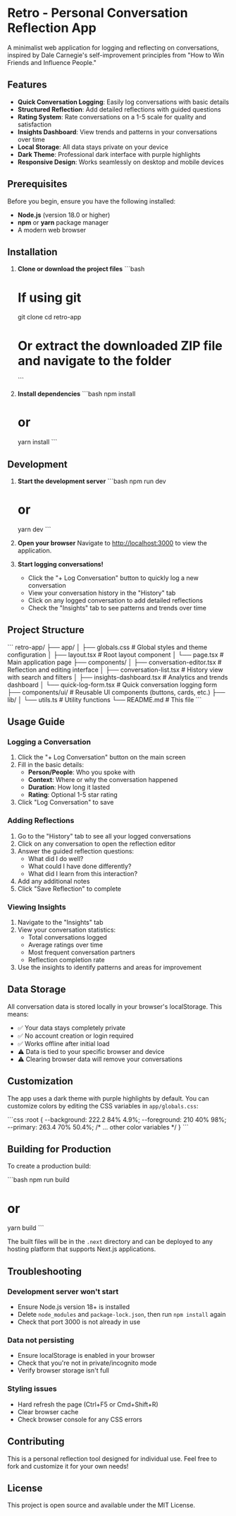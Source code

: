 # Retro - Personal Conversation Reflection App

A minimalist web application for logging and reflecting on conversations, inspired by Dale Carnegie's self-improvement principles from "How to Win Friends and Influence People."

## Features

- **Quick Conversation Logging**: Easily log conversations with basic details
- **Structured Reflection**: Add detailed reflections with guided questions
- **Rating System**: Rate conversations on a 1-5 scale for quality and satisfaction
- **Insights Dashboard**: View trends and patterns in your conversations over time
- **Local Storage**: All data stays private on your device
- **Dark Theme**: Professional dark interface with purple highlights
- **Responsive Design**: Works seamlessly on desktop and mobile devices

## Prerequisites

Before you begin, ensure you have the following installed:

- **Node.js** (version 18.0 or higher)
- **npm** or **yarn** package manager
- A modern web browser

## Installation

1. **Clone or download the project files**
   \`\`\`bash
   # If using git
   git clone <repository-url>
   cd retro-app
   
   # Or extract the downloaded ZIP file and navigate to the folder
   \`\`\`

2. **Install dependencies**
   \`\`\`bash
   npm install
   # or
   yarn install
   \`\`\`

## Development

1. **Start the development server**
   \`\`\`bash
   npm run dev
   # or
   yarn dev
   \`\`\`

2. **Open your browser**
   Navigate to [http://localhost:3000](http://localhost:3000) to view the application.

3. **Start logging conversations!**
   - Click the "+ Log Conversation" button to quickly log a new conversation
   - View your conversation history in the "History" tab
   - Click on any logged conversation to add detailed reflections
   - Check the "Insights" tab to see patterns and trends over time

## Project Structure

\`\`\`
retro-app/
├── app/
│   ├── globals.css          # Global styles and theme configuration
│   ├── layout.tsx           # Root layout component
│   └── page.tsx            # Main application page
├── components/
│   ├── conversation-editor.tsx  # Reflection and editing interface
│   ├── conversation-list.tsx    # History view with search and filters
│   ├── insights-dashboard.tsx   # Analytics and trends dashboard
│   └── quick-log-form.tsx      # Quick conversation logging form
├── components/ui/           # Reusable UI components (buttons, cards, etc.)
├── lib/
│   └── utils.ts            # Utility functions
└── README.md               # This file
\`\`\`

## Usage Guide

### Logging a Conversation
1. Click the "+ Log Conversation" button on the main screen
2. Fill in the basic details:
   - **Person/People**: Who you spoke with
   - **Context**: Where or why the conversation happened
   - **Duration**: How long it lasted
   - **Rating**: Optional 1-5 star rating
3. Click "Log Conversation" to save

### Adding Reflections
1. Go to the "History" tab to see all your logged conversations
2. Click on any conversation to open the reflection editor
3. Answer the guided reflection questions:
   - What did I do well?
   - What could I have done differently?
   - What did I learn from this interaction?
4. Add any additional notes
5. Click "Save Reflection" to complete

### Viewing Insights
1. Navigate to the "Insights" tab
2. View your conversation statistics:
   - Total conversations logged
   - Average ratings over time
   - Most frequent conversation partners
   - Reflection completion rate
3. Use the insights to identify patterns and areas for improvement

## Data Storage

All conversation data is stored locally in your browser's localStorage. This means:
- ✅ Your data stays completely private
- ✅ No account creation or login required
- ✅ Works offline after initial load
- ⚠️ Data is tied to your specific browser and device
- ⚠️ Clearing browser data will remove your conversations

## Customization

The app uses a dark theme with purple highlights by default. You can customize colors by editing the CSS variables in `app/globals.css`:

\`\`\`css
:root {
  --background: 222.2 84% 4.9%;
  --foreground: 210 40% 98%;
  --primary: 263.4 70% 50.4%;
  /* ... other color variables */
}
\`\`\`

## Building for Production

To create a production build:

\`\`\`bash
npm run build
# or
yarn build
\`\`\`

The built files will be in the `.next` directory and can be deployed to any hosting platform that supports Next.js applications.

## Troubleshooting

### Development server won't start
- Ensure Node.js version 18+ is installed
- Delete `node_modules` and `package-lock.json`, then run `npm install` again
- Check that port 3000 is not already in use

### Data not persisting
- Ensure localStorage is enabled in your browser
- Check that you're not in private/incognito mode
- Verify browser storage isn't full

### Styling issues
- Hard refresh the page (Ctrl+F5 or Cmd+Shift+R)
- Clear browser cache
- Check browser console for any CSS errors

## Contributing

This is a personal reflection tool designed for individual use. Feel free to fork and customize it for your own needs!

## License

This project is open source and available under the MIT License.
